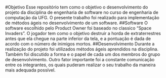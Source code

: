 #Objetivo
	Esse repositório tem como o objetivo o desenvolvimento do projeto da disciplina de engenharia de software no curso de engenharia de computação da UFG. O presente trabalho foi realizado para implementação de métodos ágeis no desenvolvimento de um software.
##Software
	O software escolhido pelo Product Owner foi baseado no classico “Space Invaders”. O jogador tem como o objetivo destruir a horda de extraterrestres antes que ela chegue na parte inferior da tela, e a pontuação é dada de acordo com o número de inimigos mortos.
##Desenvolvimento
	Durante a realização do projeto foi utilizados métodos ágeis aprendidos na disciplina. Também foi discutido a forma e o papel de cada um dos membros do grupo de desenvolvimento. Outro fator importante foi a constante comunicação entre os integrantes, os quais puderam realizar o seu trabalho da maneira mais adequada possível.
